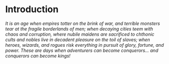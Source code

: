 # Introduction

*It is an age when empires totter on the brink of war, and terrible monsters tear at the fragile borderlands of men; when decaying cities teem with chaos and corruption, where nubile maidens are sacrificed to chthonic cults and nobles live in decadent pleasure on the toil of slaves; when heroes, wizards, and rogues risk everything in pursuit of glory, fortune, and power. These are days when adventurers can become conquerors… and conquerors can become kings!*

